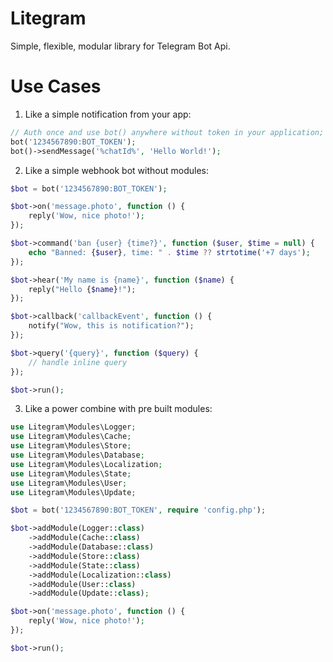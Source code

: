 # Litegram

Simple, flexible, modular library for Telegram Bot Api.

# Use Cases

1. Like a simple notification from your app:
   
```php
// Auth once and use bot() anywhere without token in your application;
bot('1234567890:BOT_TOKEN');
bot()->sendMessage('%chatId%', 'Hello World!');
```

2. Like a simple webhook bot without modules:
   
```php
$bot = bot('1234567890:BOT_TOKEN');

$bot->on('message.photo', function () {
    reply('Wow, nice photo!');
});

$bot->command('ban {user} {time?}', function ($user, $time = null) {
    echo "Banned: {$user}, time: " . $time ?? strtotime('+7 days');
});

$bot->hear('My name is {name}', function ($name) {
    reply("Hello {$name}!");
});

$bot->callback('callbackEvent', function () {
    notify("Wow, this is notification?");
});

$bot->query('{query}', function ($query) {
    // handle inline query
});

$bot->run();
```

3. Like a power combine with pre built modules:
   
```php
use Litegram\Modules\Logger;
use Litegram\Modules\Cache;
use Litegram\Modules\Store;
use Litegram\Modules\Database;
use Litegram\Modules\Localization;
use Litegram\Modules\State;
use Litegram\Modules\User;
use Litegram\Modules\Update;

$bot = bot('1234567890:BOT_TOKEN', require 'config.php');

$bot->addModule(Logger::class)
    ->addModule(Cache::class)
    ->addModule(Database::class)
    ->addModule(Store::class)
    ->addModule(State::class)
    ->addModule(Localization::class)
    ->addModule(User::class)
    ->addModule(Update::class);

$bot->on('message.photo', function () {
    reply('Wow, nice photo!');
});

$bot->run();
```
